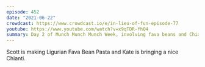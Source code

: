 ```yaml
---
episode: 452
date: "2021-06-22"
crowdcast: https://www.crowdcast.io/e/in-lieu-of-fun-episode-77
youtube: https://www.youtube.com/watch?v=x9qTDR-fhQ4
summary: Day 2 of Munch Munch Munch Week, involving fava beans and Chianti
---
```

Scott is making Ligurian Fava Bean Pasta and Kate is bringing a nice Chianti.
